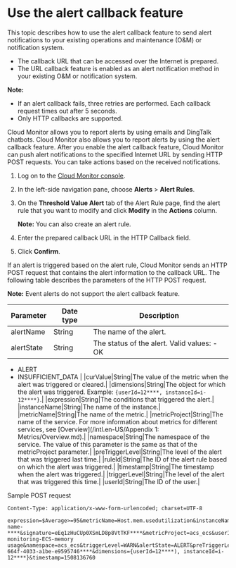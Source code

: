 # Use the alert callback feature

This topic describes how to use the alert callback feature to send alert notifications to your existing operations and maintenance \(O&M\) or notification system.

-   The callback URL that can be accessed over the Internet is prepared.
-   The URL callback feature is enabled as an alert notification method in your existing O&M or notification system.

**Note:**

-   If an alert callback fails, three retries are performed. Each callback request times out after 5 seconds.
-   Only HTTP callbacks are supported.

Cloud Monitor allows you to report alerts by using emails and DingTalk chatbots. Cloud Monitor also allows you to report alerts by using the alert callback feature. After you enable the alert callback feature, Cloud Monitor can push alert notifications to the specified Internet URL by sending HTTP POST requests. You can take actions based on the received notifications.

1.  Log on to the [Cloud Monitor console](https://cms-intl.console.aliyun.com).

2.  In the left-side navigation pane, choose **Alerts** \> **Alert Rules**.

3.  On the **Threshold Value Alert** tab of the Alert Rule page, find the alert rule that you want to modify and click **Modify** in the **Actions** column.

    **Note:** You can also create an alert rule.

4.  Enter the prepared callback URL in the HTTP Callback field.

5.  Click **Confirm**.


If an alert is triggered based on the alert rule, Cloud Monitor sends an HTTP POST request that contains the alert information to the callback URL. The following table describes the parameters of the HTTP POST request.

**Note:** Event alerts do not support the alert callback feature.

|Parameter|Date type|Description|
|---------|---------|-----------|
|alertName|String|The name of the alert.|
|alertState|String|The status of the alert. Valid values: -   OK
-   ALERT
-   INSUFFICIENT\_DATA |
|curValue|String|The value of the metric when the alert was triggered or cleared.|
|dimensions|String|The object for which the alert was triggered. Example: `{userId=12****, instanceId=i-12****}`.|
|expression|String|The conditions that triggered the alert.|
|instanceName|String|The name of the instance.|
|metricName|String|The name of the metric.|
|metricProject|String|The name of the service. For more information about metrics for different services, see [Overview](/intl.en-US/Appendix 1: Metrics/Overview.md).|
|namespace|String|The namespace of the service. The value of this parameter is the same as that of the metricProject parameter.|
|preTriggerLevel|String|The level of the alert that was triggered last time.|
|ruleId|String|The ID of the alert rule based on which the alert was triggered.|
|timestamp|String|The timestamp when the alert was triggered.|
|triggerLevel|String|The level of the alert that was triggered this time.|
|userId|String|The ID of the user.|

Sample POST request

```
Content-Type: application/x-www-form-urlencoded; charset=UTF-8

expression=$Average>=95&metricName=Host.mem.usedutilization&instanceName=instance-name-****&signature=eEq1zHuCUp0XSmLD8p8VtTKF****&metricProject=acs_ecs&userId=12****&curValue=97.39&alertName=Basic monitoring-ECS-memory usage&namespace=acs_ecs&triggerLevel=WARN&alertState=ALERT&preTriggerLevel=WARN&ruleId=applyTemplateee147e59-664f-4033-a1be-e9595746****&dimensions={userId=12****), instanceId=i-12****}&timestamp=1508136760
```


